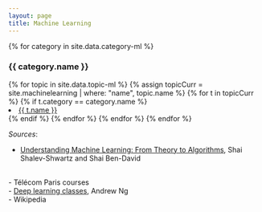 ```yaml
---
layout: page
title: Machine Learning
---
```


{% for category in site.data.category-ml %}

<h3>{{ category.name }}</h3>
<u1>
    {% for topic in site.data.topic-ml %}
        {% assign topicCurr = site.machinelearning | where: "name", topic.name %}
        {% for t in topicCurr %}
            {% if t.category == category.name %}
                <li class="nobull">
                    <a class="cleanLink" href="{{ t.url }}">{{ t.name }}</a>
                </li>
            {% endif %}
        {% endfor %}
    {% endfor %}
</u1>
{% endfor %}

<i>Sources</i>:
<br>
- <a href="https://www.cs.huji.ac.il/~shais/UnderstandingMachineLearning/understanding-machine-learning-theory-algorithms.pdf">
    Understanding Machine Learning: From Theory to Algorithms</a>, Shai Shalev-Shwartz and Shai Ben-David
<br>
- Télécom Paris courses
<br>
- <a href="https://www.coursera.org/specializations/deep-learning">Deep learning classes</a>, Andrew Ng
<br>
- Wikipedia